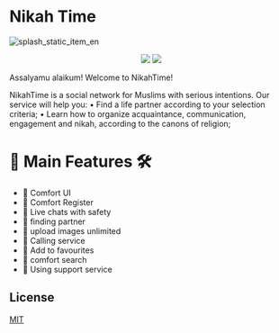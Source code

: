 
# Nikah Time 
![splash_static_item_en](https://github.com/user-attachments/assets/3faf4dd2-e1ce-41b3-afee-b07972ee2b04)
<p align="center">
   <a href="https://apps.apple.com/ru/app/nikah-time/id1593398215"><img src="https://img.shields.io/badge/Appstore-7289DA?style=for-the-badge&logo=appstore&logoColor=white"></a>
   <a href="https://play.google.com/store/apps/details?id=ru.nikahtime" ><img src="https://img.shields.io/badge/googleplay-2CA5E0?style=for-the-badge&logo=googleplay&logoColor=white"></a> 
</p>

Assalyamu alaikum! Welcome to NikahTime!

NikahTime is a social network for Muslims with serious intentions.
Our service will help you:
• Find a life partner according to your selection criteria;
• Learn how to organize acquaintance, communication, engagement and nikah, according to the canons of religion;

#  🎯 Main Features 🛠
  
  - 📌 Comfort UI 
  - 📌 Comfort Register 
  - 📌 Live chats with safety 
  - 📌 finding partner 
  - 📌 upload images unlimited 
  - 📌 Calling service 
  - 📌 Add to favourites
  - 📌 comfort search 
  - 📌 Using support service
  

## License

[MIT](https://choosealicense.com/licenses/mit/)


